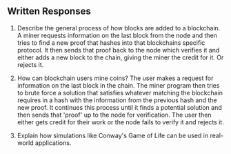## Written Responses

1. Describe the general process of how blocks are added to a blockchain.
A miner requests information on the last block from the node and then tries to find a new proof that hashes into that blockchains specific protocol. 
It then sends that proof back to the node which verifies it and either adds a new block to the chain, giving the miner the credit for it. Or rejects it.

2. How can blockchain users mine coins?
The user makes a request for information on the last block in the chain. The miner program then tries to brute force a solution that satisfies whatever matching the blockchain requires in a hash with the information from the previous hash and the new proof. It continues this process until it finds a potential solution and then sends that 'proof' up to the node for verification. The user then either gets credit for their work or the node fails to verify it and rejects it.

3. Explain how simulations like Conway's Game of Life can be used in real-world applications.